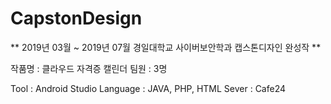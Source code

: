 # CapstonDesign 
** 2019년 03월 ~ 2019년 07월 경일대학교 사이버보안학과 캡스톤디자인 완성작 **

작품명 : 클라우드 자격증 캘린더 
팀원 : 3명

Tool : Android Studio 
Language : JAVA, PHP, HTML
Sever : Cafe24
